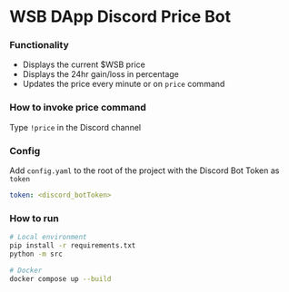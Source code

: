 # WSB DApp Discord Price Bot

### Functionality
- Displays the current $WSB price
- Displays the 24hr gain/loss in percentage
- Updates the price every minute or on `price` command 

### How to invoke price command
Type `!price` in the Discord channel

### Config
Add `config.yaml` to the root of the project with the Discord Bot Token as `token`

```yaml
token: <discord_botToken>
```

### How to run
```bash
# Local environment
pip install -r requirements.txt
python -m src

# Docker
docker compose up --build
```
